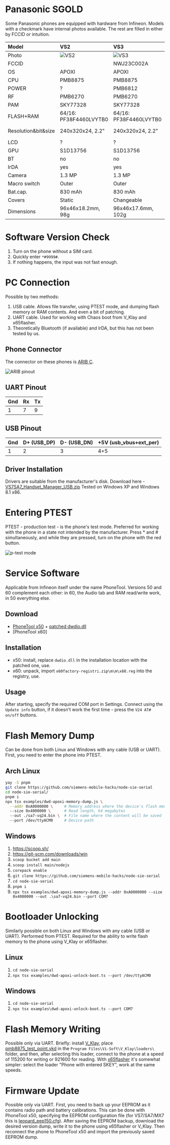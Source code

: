 # Panasonic SGOLD

Some Panasonic phones are equipped with hardware from Infineon. Models with a checkmark have internal photos available. The rest are filled in either by FCCID or intuition.

| Model               | VS2                    | VS3                    | VS6                    | VS7 ☑                       | SA6                    | SA7 ☑                       | MX6                    | MX7                         |
|:--------------------|:-----------------------|:-----------------------|:-----------------------|:----------------------------|:-----------------------|:----------------------------|:-----------------------|:----------------------------|
| Photo               | ![VS2](img/vs2.png)    | ![VS3](img/vs3.png)    | ![VS6](img/vs6.png)    | ![VS7](img/vs7.png)         | ![SA6](img/sa6.png)    | ![SA7](img/sa7.png)         | ![MX6](img/mx6.png)    | ![MX7](img/mx7.png)         |
| FCCID               |                        | NWJ23C002A             |                        | NWJ26C001A                  |                        |                             |                        |                             |
| OS                  | APOXI                  | APOXI                  | APOXI                  | APOXI                       | APOXI                  | APOXI                       | APOXI                  | APOXI                       |
| CPU                 | PMB8875                | PMB8875                | PMB8875                | PMB8875                     | PMB8875                | PMB8875                     | PMB8875                | PMB8875                     |
| POWER               | ?                      | PMB6812                | ?                      | PMB6811                     | ?                      | PMB6811                     | ?                      | PMB6811                     |
| RF                  | PMB6270                | PMB6270                | PMB6270                | PMB6270                     | PMB6270                | PMB6270                     | PMB6270                | PMB6270                     |
| PAM                 | SKY77328               | SKY77328               | SKY77328               | SKY77328                    | SKY77328               | SKY77328                    | SKY77328               | SKY77328                    |
| FLASH+RAM           | 64/16: PF38F4460LVYTB0 | 64/16: PF38F4460LVYTB0 | 64/16: PF38F4460LVYTB0 | 64/16: PF38F4460LVYTB0      | 64/16: PF38F4460LVYTB0 | 64/16: PF38F4460LVYTB0      | 64/16: PF38F4460LVYTB0 | 64/16: PF38F4460LVYTB0      |
| Resolution&bit&size | 240x320x24, 2.2"       | 240x320x24, 2.2"       | 240x320x24, 2.2"       | 240x320x24, 2.5" & 96x64x12 | 240x320x24, 2.2"       | 240x320x24, 2.5" & 96x64x12 | 240x320x24, 2.2"       | 240x320x24, 2.5" & 96x64x12 |
| LCD                 | ?                      | ?                      | ?                      | ?                           | ?                      | ?                           | ?                      | ?                           |
| GPU                 | S1D13756               | S1D13756               | S1D13756               | S1D13756                    | S1D13756               | S1D13756                    | S1D13756               | S1D13756                    |
| BT                  | no                     | no                     | PMB8761                | PMB8761                     | no                     | PMB8761                     | no                     | PMB8761                     |
| IrDA                | yes                    | yes                    | yes                    | yes                         | yes                    | yes                         | yes                    | yes                         |
| Camera              | 1.3 MP                 | 1.3 MP                 | 2.0 MP                 | 2.0 MP                      | 1.3 MP                 | 2.0 MP                      | 1.3 MP                 | 2.0 MP                      |
| Macro switch        | Outer                  | Outer                  | Inner                  | Inner                       | Outer                  | Inner                       | Outer                  | Inner                       |
| Bat.cap.            | 830 mAh                | 830 mAh                | 830 mAh                | 830 mAh                     | 1660 mAh               | 1660 mAh                    | 1660 mAh               | 1660 mAh                    |
| Covers              | Static                 | Changeable             | Static                 | Changeable                  | Static                 | Static                      | Changeable             | Changeable                  |
| Dimensions          | 96x46x18.2mm, 98g      | 96x46x17.6mm, 102g     | 96x46x21mm, 101g       | 102x51x18.8mm, 113g         | 96x47x25mm, 127g       | 102x53x26mm, 140g           | 96x46x26mm, 130g       | 102x51x26mm, 144g           |

# Software Version Check
1. Turn on the phone without a SIM card.
2. Quickly enter `*#9999#`.
3. If nothing happens, the input was not fast enough.

# PC Connection
Possible by two methods:
1. USB cable. Allows file transfer, using PTEST mode, and dumping flash memory or RAM contents. And even a bit of patching.
2. UART cable. Used for working with Chaos boot from V_Klay and x65flasher.
3. Theoretically Bluetooth (if available) and IrDA, but this has not been tested by us.

## Phone Connector
The connector on these phones is [ARIB C](https://www.arib.or.jp/english/html/overview/doc/STD-T63V13_30/3_T12/ARIB-TR-T12/R99/27/A27A01-330.pdf).

![ARIB pinout](img/pinout.png)

## UART Pinout
| Gnd | Rx | Tx |
|-----|----|----|
| 1   | 7  | 9  |

## USB Pinout
| Gnd | D+ (USB_DP) | D- (USB_DN) | +5V (usb_vbus+ext_per) |
|-----|-------------|-------------|------------------------|
| 1   | 2           | 3           | 4+5                    |

## Driver Installation
Drivers are suitable from the manufacturer's disk. Download here - [VS7SA7_Handset_Manager_USB.zip](https://fw.fasoley.net/?file=panasonic/VS7SA7_Handset_Manager_USB.zip) Tested on Windows XP and Windows 8.1 x86.

# Entering PTEST
PTEST - production test - is the phone's test mode. Preferred for working with the phone in a state not intended by the manufacturer. Press * and # simultaneously, and while they are pressed, turn on the phone with the red button.

![p-test mode](img/ptest.png)

# Service Software
Applicable from Infineon itself under the name PhoneTool. Versions 50 and 60 complement each other: in 60, the Audio tab and RAM read/write work, in 50 everything else.

## Download
- [PhoneTool x50](https://fw.fasoley.net/?file=panasonic/phonetool/PhoneTool%2050_setup.exe) + [patched dwdio.dll](https://fw.fasoley.net/?file=panasonic/phonetool/dwdio.dll)
- [PhoneTool x60]

## Installation
- x50: install, replace `dwdio.dll` in the installation location with the patched one, use.
- x60: unpack, import `x60factory-registri.zip\m\m\x60.reg` into the registry, use.

## Usage
After starting, specify the required COM port in Settings. Connect using the `Update info` button, if it doesn't work the first time - press the `V24 AT# on/off` buttons.

# Flash Memory Dump
Can be done from both Linux and Windows with any cable (USB or UART). First, you need to enter the phone into PTEST.

## Arch Linux
```bash
yay -S pnpm
git clone https://github.com/siemens-mobile-hacks/node-sie-serial
cd node-sie-serial/
pnpm i
npx tsx examples/dwd-apoxi-memory-dump.js \
  --addr 0xA0000000 \     # Memory address where the device's flash memory starts
  --size 0x4000000 \      # Read length, 64 megabytes
  --out ./sa7-vq24.bin \  # File name where the content will be saved
  --port /dev/ttyACM0     # Device path
```

## Windows
1. https://scoop.sh/
2. https://git-scm.com/downloads/win
3. `scoop bucket add main`
4. `scoop install main/nodejs`
5. `corepack enable`
6. `git clone https://github.com/siemens-mobile-hacks/node-sie-serial`
7. `cd node-sie-serial`
8. `pnpm i`
9. `npx tsx examples/dwd-apoxi-memory-dump.js --addr 0xA0000000 --size 0x4000000 --out .\sa7-vq24.bin --port COM7`

# Bootloader Unlocking
Similarly possible on both Linux and Windows with any cable (USB or UART). Performed from PTEST. Required for the ability to write flash memory to the phone using V_Klay or x65flasher.

## Linux
1. `cd node-sie-serial`
2. `npx tsx examples/dwd-apoxi-unlock-boot.ts --port /dev/ttyACM0`

## Windows
1. `cd node-sie-serial`
2. `npx tsx examples\dwd-apoxi-unlock-boot.ts --port COM7`

# Flash Memory Writing
Possible only via UART. Briefly: install [V_Klay](https://fw.fasoley.net/?file=panasonic/v_klay_setup.zip), place [pmb8875_test_point.vkd](https://fw.fasoley.net/?file=panasonic/pmb8875_test_point.vkd) in the `Program Files\Vi-Soft\V_Klay\loaders\` folder, and then, after selecting this loader, connect to the phone at a speed of 115200 for writing or 921600 for reading. With [x65flasher](https://fw.fasoley.net/?file=panasonic/x65Flasher-2103.rar) it's somewhat simpler: select the loader "Phone with entered SKEY", work at the same speeds.

# Firmware Update
Possible only via UART. First, you need to back up your EEPROM as it contains radio path and battery calibrations. This can be done with PhoneTool x50, specifying the EEPROM configuration file (for VS7/SA7/MX7 this is [leopard_eep150.cfg](https://fw.fasoley.net/?file=panasonic/eeprom/leopard_eep150.cfg)). After saving the EEPROM backup, download the desired version dump, write it to the phone using x65flasher or V_Klay. Then reconnect the phone to PhoneTool x50 and import the previously saved EEPROM dump.